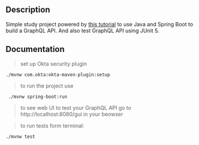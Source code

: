 ## Description

Simple study project powered by [this tutorial](https://developer.okta.com/blog/2020/01/31/java-graphql)
to use Java and Spring Boot to build a GraphQL API. And also test GraphQL API using JUnit 5.

## Documentation

> set up Okta security plugin
```
./mvnw com.okta:okta-maven-plugin:setup
```
> to run the project use
```
 ./mvnw spring-boot:run 
```

> to see web UI to test your GraphQL API go to http://localhost:8080/gui in your beowser

> to run tests form terminal:
```
./mvnw test
```